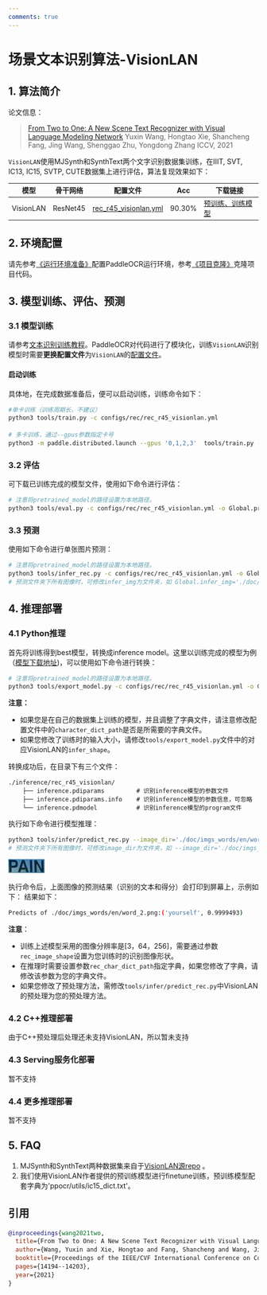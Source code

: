 ```yaml
---
comments: true
---
```


# 场景文本识别算法-VisionLAN

## 1. 算法简介

论文信息：
> [From Two to One: A New Scene Text Recognizer with Visual Language Modeling Network](https://arxiv.org/abs/2108.09661)
> Yuxin Wang, Hongtao Xie, Shancheng Fang, Jing Wang, Shenggao Zhu, Yongdong Zhang
> ICCV, 2021

`VisionLAN`使用MJSynth和SynthText两个文字识别数据集训练，在IIIT, SVT, IC13, IC15, SVTP, CUTE数据集上进行评估，算法复现效果如下：

|模型|骨干网络|配置文件|Acc|下载链接|
| --- | --- | --- | --- | --- |
|VisionLAN|ResNet45|[rec_r45_visionlan.yml](../../configs/rec/rec_r45_visionlan.yml)|90.30%|[预训练、训练模型](https://paddleocr.bj.bcebos.com/VisionLAN/rec_r45_visionlan_train.tar)|

## 2. 环境配置

请先参考[《运行环境准备》](../../ppocr/environment.md)配置PaddleOCR运行环境，参考[《项目克隆》](../../ppocr/blog/clone.md)克隆项目代码。

## 3. 模型训练、评估、预测

### 3.1 模型训练

请参考[文本识别训练教程](../../ppocr/model_train/recognition.md)。PaddleOCR对代码进行了模块化，训练`VisionLAN`识别模型时需要**更换配置文件**为`VisionLAN`的[配置文件](../../configs/rec/rec_r45_visionlan.yml)。

#### 启动训练

具体地，在完成数据准备后，便可以启动训练，训练命令如下：

```bash
#单卡训练（训练周期长，不建议）
python3 tools/train.py -c configs/rec/rec_r45_visionlan.yml

# 多卡训练，通过--gpus参数指定卡号
python3 -m paddle.distributed.launch --gpus '0,1,2,3'  tools/train.py -c configs/rec/rec_r45_visionlan.yml
```

### 3.2 评估

可下载已训练完成的模型文件，使用如下命令进行评估：

```bash
# 注意将pretrained_model的路径设置为本地路径。
python3 tools/eval.py -c configs/rec/rec_r45_visionlan.yml -o Global.pretrained_model=./rec_r45_visionlan_train/best_accuracy
```

### 3.3 预测

使用如下命令进行单张图片预测：

```bash
# 注意将pretrained_model的路径设置为本地路径。
python3 tools/infer_rec.py -c configs/rec/rec_r45_visionlan.yml -o Global.infer_img='./doc/imgs_words/en/word_2.png' Global.pretrained_model=./rec_r45_visionlan_train/best_accuracy
# 预测文件夹下所有图像时，可修改infer_img为文件夹，如 Global.infer_img='./doc/imgs_words_en/'。
```

## 4. 推理部署

### 4.1 Python推理

首先将训练得到best模型，转换成inference model。这里以训练完成的模型为例（[模型下载地址](https://paddleocr.bj.bcebos.com/VisionLAN/rec_r45_visionlan_train.tar))，可以使用如下命令进行转换：

```bash
# 注意将pretrained_model的路径设置为本地路径。
python3 tools/export_model.py -c configs/rec/rec_r45_visionlan.yml -o Global.pretrained_model=./rec_r45_visionlan_train/best_accuracy Global.save_inference_dir=./inference/rec_r45_visionlan/
```

**注意：**

- 如果您是在自己的数据集上训练的模型，并且调整了字典文件，请注意修改配置文件中的`character_dict_path`是否是所需要的字典文件。
- 如果您修改了训练时的输入大小，请修改`tools/export_model.py`文件中的对应VisionLAN的`infer_shape`。

转换成功后，在目录下有三个文件：

```text
./inference/rec_r45_visionlan/
    ├── inference.pdiparams         # 识别inference模型的参数文件
    ├── inference.pdiparams.info    # 识别inference模型的参数信息，可忽略
    └── inference.pdmodel           # 识别inference模型的program文件
```

执行如下命令进行模型推理：

```bash
python3 tools/infer/predict_rec.py --image_dir='./doc/imgs_words/en/word_2.png' --rec_model_dir='./inference/rec_r45_visionlan/' --rec_algorithm='VisionLAN' --rec_image_shape='3,64,256' --rec_char_dict_path='./ppocr/utils/ic15_dict.txt' --use_space_char=False
# 预测文件夹下所有图像时，可修改image_dir为文件夹，如 --image_dir='./doc/imgs_words_en/'。
```

![img](./images/word_10.png)

执行命令后，上面图像的预测结果（识别的文本和得分）会打印到屏幕上，示例如下：
结果如下：

```bash
Predicts of ./doc/imgs_words/en/word_2.png:('yourself', 0.9999493)
```

**注意**：

- 训练上述模型采用的图像分辨率是[3，64，256]，需要通过参数`rec_image_shape`设置为您训练时的识别图像形状。
- 在推理时需要设置参数`rec_char_dict_path`指定字典，如果您修改了字典，请修改该参数为您的字典文件。
- 如果您修改了预处理方法，需修改`tools/infer/predict_rec.py`中VisionLAN的预处理为您的预处理方法。

### 4.2 C++推理部署

由于C++预处理后处理还未支持VisionLAN，所以暂未支持

### 4.3 Serving服务化部署

暂不支持

### 4.4 更多推理部署

暂不支持

## 5. FAQ

1. MJSynth和SynthText两种数据集来自于[VisionLAN源repo](https://github.com/wangyuxin87/VisionLAN) 。
2. 我们使用VisionLAN作者提供的预训练模型进行finetune训练，预训练模型配套字典为'ppocr/utils/ic15_dict.txt'。

## 引用

```bibtex
@inproceedings{wang2021two,
  title={From Two to One: A New Scene Text Recognizer with Visual Language Modeling Network},
  author={Wang, Yuxin and Xie, Hongtao and Fang, Shancheng and Wang, Jing and Zhu, Shenggao and Zhang, Yongdong},
  booktitle={Proceedings of the IEEE/CVF International Conference on Computer Vision},
  pages={14194--14203},
  year={2021}
}
```
